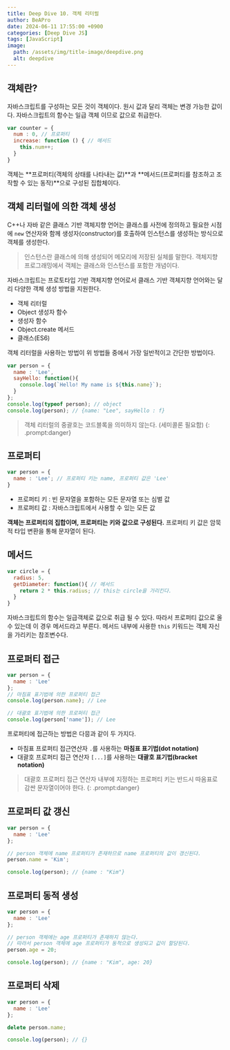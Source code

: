 ```yaml
---
title: Deep Dive 10. 객체 리터럴
author: BeAPro
date: 2024-06-11 17:55:00 +0900
categories: [Deep Dive JS]
tags: [JavaScript]
image:
  path: /assets/img/title-image/deepdive.png
  alt: deepdive
---
```


## **객체란?**
자바스크립트를 구성하는 모든 것이 객체이다. 원시 값과 달리 객체는 변경 가능한 값이다.
자바스크립트의 함수는 일급 객체 이므로 값으로 취급한다.

```js
var counter = {
  num : 0, // 프로퍼티
  increase: function () { // 메서드
    this.num++;
  }
}
```
객체는 **프로퍼티(객체의 상태를 나타내는 값)**과 **메서드(프로퍼티를 참조하고 조작할 수 있는 동작)**으로 구성된 집합체이다.

## **객체 리터럴에 의한 객체 생성**
C++나 자바 같은 클래스 기반 객체지향 언어는 클래스를 사전에 정의하고 필요한 시점에 `new` 연산자와 함께 생성자(constructor)를 호출하여 인스턴스를 생성하는 방식으로 객체를 생성한다.
> 인스턴스란 클래스에 의해 생성되어 메모리에 저장된 실체를 말한다. 객체지향 프로그래밍에서 객체는 클래스와 인스턴스를 포함한 개념이다.

자바스크립트는 프로토타입 기반 객체지향 언어로서 클래스 기반 객체지향 언어와는 달리 다양한 객체 생성 방법을 지원한다.
- 객체 리터럴
- Object 생성자 함수
- 생성자 함수
- Object.create 메서드
- 클래스(ES6)

객체 리터럴을 사용하는 방법이 위 방법들 중에서 가장 일반적이고 간단한 방법이다.

```js
var person = {
  name : 'Lee',
  sayHello: function(){
    console.log(`Hello! My name is ${this.name}`);
  }
};
console.log(typeof person); // object
console.log(person); // {name: "Lee", sayHello : f}
```
> 객체 리터럴의 중괄호는 코드블록을 의미하지 않는다. (세미콜론 필요함)
{: .prompt:danger}

## 프로퍼티
```js
var person = {
  name : 'Lee'; // 프로퍼티 키는 name, 프로퍼티 값은 'Lee'
}
```
- 프로퍼티 키 : 빈 문자열을 포함하는 모든 문자열 또는 심벌 값
- 프로퍼티 값 : 자바스크립트에서 사용할 수 있는 모든 값
  
**객체는 프로퍼티의 집합이며, 프로퍼티는 키와 값으로 구성된다.**
프로퍼티 키 값은 암묵적 타입 변환을 통해 문자열이 된다.

## 메서드
```js
var circle = {
  radius: 5,
  getDiameter: function(){ // 메서드
    return 2 * this.radius; // this는 circle을 가리킨다.
  }
}
```
자바스크립트의 함수는 일급객체로 값으로 취급 될 수 있다. 따라서 프로퍼티 값으로 올 수 있는데 이 경우 메서드라고 부른다.
메서드 내부에 사용한 `this` 키워드는 객체 자신을 가리키는 참조변수다.

## 프로퍼티 접근
```js
var person = {
  name : 'Lee'
};
// 마침표 표기법에 의한 프로퍼티 접근
console.log(person.name); // Lee

// 대괄호 표기법에 의한 프로퍼티 접근
console.log(person['name']); // Lee
```
프로퍼티에 접근하는 방법은 다믕과 같이 두 가지다.
- 마침표 프로퍼티 접근연산자 `.`를 사용하는 **마침표 표기법(dot notation)**
- 대괄호 프로퍼티 접근 연산자 `[...]`를 사용하는 **대괄호 표기법(bracket notation)**

> 대괄호 프로퍼티 접근 연산자 내부에 지정하는 프로퍼티 키는 반드시 따옴표로 감싼 문자열이어야 한다.
{: .prompt:danger}

## 프로퍼티 값 갱신
```js
var person = {
  name : 'Lee'
};

// person 객체에 name 프로퍼티가 존재하므로 name 프로퍼티의 값이 갱신된다.
person.name = 'Kim';

console.log(person); // {name : "Kim"}
```

## 프로퍼티 동적 생성
```js
var person = {
  name : 'Lee'
};

// person 객체에는 age 프로퍼티가 존재하지 않는다.
// 따라서 person 객체에 age 프로퍼티가 동적으로 생성되고 값이 할당된다.
person.age = 20;

console.log(person); // {name : "Kim", age: 20}
```

## 프로퍼티 삭제
```js
var person = {
  name : 'Lee'
};

delete person.name;

console.log(person); // {}
```